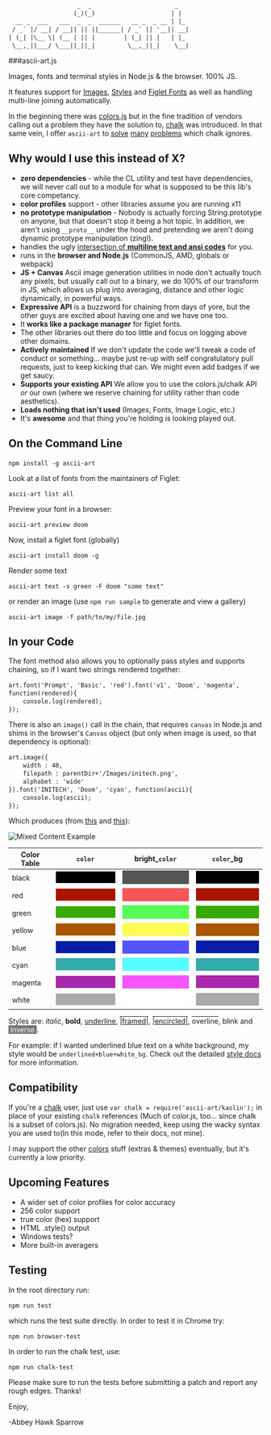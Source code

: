 	                   _  _                       _   
	                  (_)(_)                     | |  
	  __ _  ___   ___  _  _  ______   __ _  _ __ | |_ 
	 / _` |/ __| / __|| || ||______| / _` || '__|| __|
	| (_| |\__ \| (__ | || |        | (_| || |   | |_ 
	 \__,_||___/ \___||_||_|         \__,_||_|    \__|
	 
###ascii-art.js

Images, fonts and terminal styles in Node.js & the browser. 100% JS.

It features support for [Images](docs/Images.md), [Styles](docs/Styles.md) and [Figlet Fonts](docs/Figlet.md) as well as handling multi-line joining automatically. 

In the beginning there was [colors.js](https://github.com/Marak/colors.js) but in the fine tradition of vendors calling out a problem they have the solution to, [chalk](https://github.com/yeoman/yo/issues/68) was introduced. In that same vein, I offer `ascii-art` to [solve](docs/Multiline.md) [many](docs/Figlet.md) [problems](docs/Images.md) which chalk ignores. 

Why would I use this instead of X?
----------------------------------
- **zero dependencies** - while the CL utility and test have dependencies, we will never call out to a module for what is supposed to be this lib's core competancy.
- **color profiles** support - other libraries assume you are running x11
- **no prototype manipulation** - Nobody is actually forcing String.prototype on anyone, but that doesn't stop it being a hot topic. In addition, we aren't using `__proto__` under the hood and pretending we aren't doing dynamic prototype manipulation (zing!).
- handles the ugly [intersection of **multiline text and ansi codes**](docs/Multiline.md) for you.
- runs in the **browser and Node.js** (CommonJS, AMD, globals or webpack)
- **JS + Canvas** Ascii image generation utilities in node don't actually touch any pixels, but usually call out to a binary, we do 100% of our transform in JS, which allows us plug into averaging, distance and other logic dynamically, in powerful ways.
- **Expressive API** is a buzzword for chaining from days of yore, but the other guys are excited about having one and we have one too.
- It **works like a package manager** for figlet fonts.
- The other libraries out there do too little and focus on logging above other domains.
- **Actively maintained** If we don't update the code we'll tweak a code of conduct or something... maybe just re-up with self congratulatory pull requests, just to keep kicking that can. We might even add badges if we get saucy.
- **Supports your existing API** We allow you to use the colors.js/chalk API *or* our own (where we reserve chaining for utility rather than code aesthetics).
- **Loads nothing that isn't used** (Images, Fonts, Image Logic, etc.)
- It's **awesome** and that thing you're holding is looking played out.

	
On the Command Line
------------------

	npm install -g ascii-art
	
Look at a list of fonts from the maintainers of Figlet:

	ascii-art list all
	
Preview your font in a browser:

	ascii-art preview doom
	
Now, install a figlet font (globally)

	ascii-art install doom -g
	
Render some text

	ascii-art text -s green -F doom "some text"
	
or render an image (use `npm run sample` to generate and view a gallery)

	ascii-art image -f path/to/my/file.jpg
	
In your Code
------------
The font method also allows you to optionally pass styles and supports chaining, so if I want two strings rendered together:

    art.font('Prompt', 'Basic', 'red').font('v1', 'Doom', 'magenta', function(rendered){
        console.log(rendered);
    });
    
There is also an `image()` call in the chain, that requires `canvas` in Node.js and shims in the browser's `Canvas` object (but only when image is used, so that dependency is optional):

    art.image({
    	width : 40,
    	filepath : parentDir+'/Images/initech.png',
    	alphabet : 'wide'
    }).font('INITECH', 'Doom', 'cyan', function(ascii){
		console.log(ascii);
    });
    
Which produces (from [this](Images/initech.png) and [this](Fonts/doom.flf)):

![Mixed Content Example](http://patternweaver.com/Github/Ascii/docs/initech.png)

    
| **Color Table**  | `color`       | bright_`color`  | `color`_bg|
| -----------------|---------------|-----------------|-----------|
| black   |![color](Images/c/black.png)|![color](Images/c/light_black.png)|![color](Images/c/black.png)|
| red     |![color](Images/c/red.png)|![color](Images/c/light_red.png)|![color](Images/c/red.png)|
| green   |![color](Images/c/green.png)|![color](Images/c/light_green.png)| ![color](Images/c/green.png)|
| yellow  |![color](Images/c/yellow.png)|![color](Images/c/light_yellow.png)|![color](Images/c/yellow.png)|
| blue    |![color](Images/c/blue.png)|![color](Images/c/light_blue.png)|![color](Images/c/blue.png) |
| cyan    |![color](Images/c/cyan.png)|![color](Images/c/light_cyan.png)|![color](Images/c/cyan.png) |
| magenta |![color](Images/c/magenta.png)|![color](Images/c/light_magenta.png)|![color](Images/c/magenta.png)|
| white   |![color](Images/c/gray.png)|![color](Images/c/light_gray.png)|![color](Images/c/gray.png)|

Styles are: *italic*, **bold**, <span style="text-decoration: underline">underline</span>, <span style="text-decoration: underline overline">|framed|</span>, <span style="text-decoration: underline overline">|encircled|</span>, <span style="text-decoration: overline">overline</span>, <span style="text-decoration: blink">blink</span> and <span style="display:inline-block; background-color:#777777; color: white">&nbsp;inverse&nbsp;</span>. 

For example: if I wanted underlined blue text on a white background, my style would be `underlined+blue+white_bg`. Check out the detailed [style docs](docs/Styles.md) for more information.


Compatibility
-------------
If you're a [chalk](https://www.npmjs.com/package/chalk) user, just use `var chalk = require('ascii-art/kaolin');` in place of your existing `chalk` references (Much of color.js, too... since chalk is a subset of colors.js). No migration needed, keep using the wacky syntax you are used to(In this mode, refer to their docs, not mine).

I may support the other [colors](https://www.npmjs.com/package/colors) stuff (extras & themes) eventually, but it's currently a low priority.

	
Upcoming Features
-----------------
- A wider set of color profiles for color accuracy
- 256 color support
- true color (hex) support
- HTML .style() output
- Windows tests?
- More built-in averagers

Testing
-------
In the root directory run:

	npm run test
	
which runs the test suite directly. In order to test it in Chrome try:

	npm run browser-test
	
In order to run the chalk test, use:

	npm run chalk-test
	
Please make sure to run the tests before submitting a patch and report any rough edges. Thanks!

Enjoy,

-Abbey Hawk Sparrow